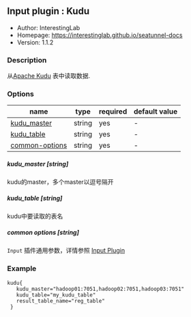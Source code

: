 ## Input plugin : Kudu

* Author: InterestingLab
* Homepage: https://interestinglab.github.io/seatunnel-docs
* Version: 1.1.2

### Description

从[Apache Kudu](https://kudu.apache.org) 表中读取数据.

### Options

| name | type | required | default value |
| --- | --- | --- | --- |
| [kudu_master](#kudu_master-string) | string | yes | - |
| [kudu_table](#kudu_table) | string | yes | - |
| [common-options](#common-options-string)| string | yes | - |


##### kudu_master [string]

kudu的master，多个master以逗号隔开

##### kudu_table [string]

kudu中要读取的表名

##### common options [string]

`Input` 插件通用参数，详情参照 [Input Plugin](/zh-cn/v1/configuration/input-plugin)


### Example

```
kudu{
   kudu_master="hadoop01:7051,hadoop02:7051,hadoop03:7051"
   kudu_table="my_kudu_table"
   result_table_name="reg_table"
 }
```
